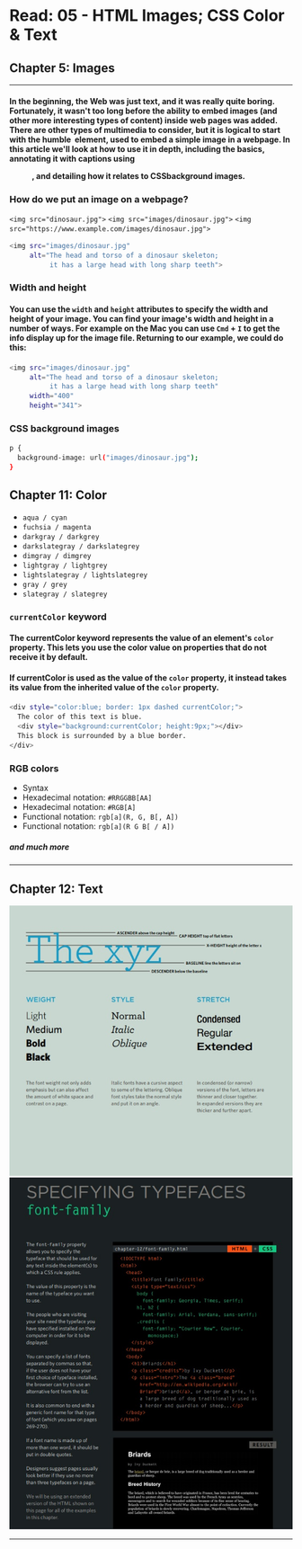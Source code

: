 # Read: 05 - HTML Images; CSS Color & Text

## Chapter 5: Images
- - - 
#### In the beginning, the Web was just text, and it was really quite boring. Fortunately, it wasn't too long before the ability to embed images (and other more interesting types of content) inside web pages was added. There are other types of multimedia to consider, but it is logical to start with the humble <img> element, used to embed a simple image in a webpage. In this article we'll look at how to use it in depth, including the basics, annotating it with captions using <figure>, and detailing how it relates to CSSbackground images.

### How do we put an image on a webpage?

`<img src="dinosaur.jpg">`
`<img src="images/dinosaur.jpg">`
`<img src="https://www.example.com/images/dinosaur.jpg">`
```bash
<img src="images/dinosaur.jpg"
     alt="The head and torso of a dinosaur skeleton;
          it has a large head with long sharp teeth">
```
### Width and height

#### You can use the `width` and `height` attributes to specify the width and height of your image. You can find your image's width and height in a number of ways. For example on the Mac you can use `Cmd` + `I` to get the info display up for the image file. Returning to our example, we could do this:

```bash
<img src="images/dinosaur.jpg"
     alt="The head and torso of a dinosaur skeleton;
          it has a large head with long sharp teeth"
     width="400"
     height="341">
```

### CSS background images

```bash
p {
  background-image: url("images/dinosaur.jpg");
}
```
## Chapter 11: Color

- `aqua / cyan`
- `fuchsia / magenta`
- `darkgray / darkgrey`
- `darkslategray / darkslategrey`
- `dimgray / dimgrey`
- `lightgray / lightgrey`
- `lightslategray / lightslategrey`
- `gray / grey`
- `slategray / slategrey`

### `currentColor` keyword

#### The currentColor keyword represents the value of an element's `color` property. This lets you use the color value on properties that do not receive it by default.

#### If currentColor is used as the value of the `color` property, it instead takes its value from the inherited value of the `color` property.

```bash
<div style="color:blue; border: 1px dashed currentColor;">
  The color of this text is blue.
  <div style="background:currentColor; height:9px;"></div>
  This block is surrounded by a blue border.
</div>
```

### RGB colors

- Syntax
- Hexadecimal notation: `#RRGGBB[AA]`
- Hexadecimal notation: `#RGB[A]`
- Functional notation: `rgb[a](R, G, B[, A])`
- Functional notation: `rgb[a](R G B[ / A])`

##### and much more
- - -

## Chapter 12: Text
![img from book page 268](imgPage268.jpg)
![img from book page 273](imgPage273.jpg)
- - -